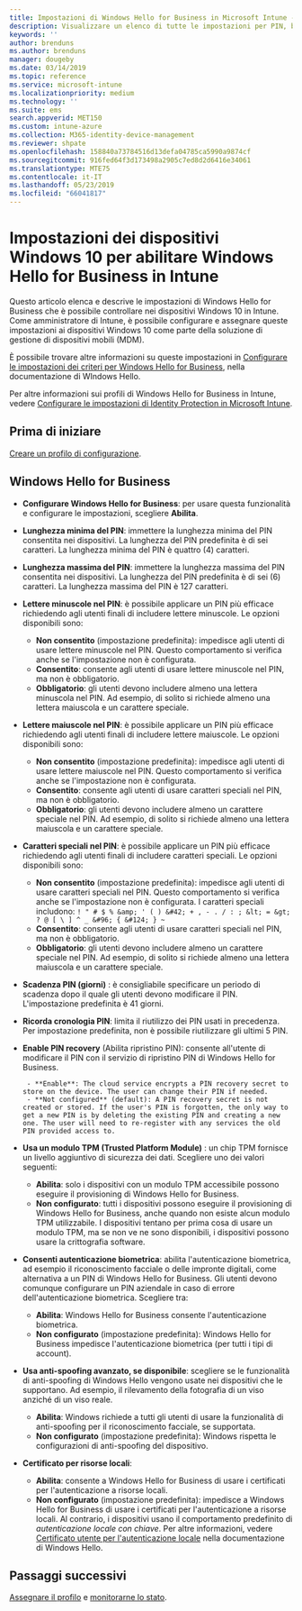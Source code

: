 ```yaml
---
title: Impostazioni di Windows Hello for Business in Microsoft Intune - Azure | Microsoft Docs
description: Visualizzare un elenco di tutte le impostazioni per PIN, biometria e anti-spoofing in un profilo di protezione delle identità per usare e configurare Windows Hello for Business nei dispositivi Windows 10 in Microsoft Intune.
keywords: ''
author: brenduns
ms.author: brenduns
manager: dougeby
ms.date: 03/14/2019
ms.topic: reference
ms.service: microsoft-intune
ms.localizationpriority: medium
ms.technology: ''
ms.suite: ems
search.appverid: MET150
ms.custom: intune-azure
ms.collection: M365-identity-device-management
ms.reviewer: shpate
ms.openlocfilehash: 158840a73784516d13defa04785ca5990a9874cf
ms.sourcegitcommit: 916fed64f3d173498a2905c7ed8d2d6416e34061
ms.translationtype: MTE75
ms.contentlocale: it-IT
ms.lasthandoff: 05/23/2019
ms.locfileid: "66041817"
---
```

# <a name="windows-10-device-settings-to-enable-windows-hello-for-business-in-intune"></a>Impostazioni dei dispositivi Windows 10 per abilitare Windows Hello for Business in Intune

Questo articolo elenca e descrive le impostazioni di Windows Hello for Business che è possibile controllare nei dispositivi Windows 10 in Intune. Come amministratore di Intune, è possibile configurare e assegnare queste impostazioni ai dispositivi Windows 10 come parte della soluzione di gestione di dispositivi mobili (MDM). 

È possibile trovare altre informazioni su queste impostazioni in [Configurare le impostazioni dei criteri per Windows Hello for Business](https://docs.microsoft.com/windows/security/identity-protection/hello-for-business/hello-cert-trust-policy-settings), nella documentazione di WIndows Hello.


Per altre informazioni sui profili di Windows Hello for Business in Intune, vedere [Configurare le impostazioni di Identity Protection in Microsoft Intune](identity-protection-configure.md).

## <a name="before-you-begin"></a>Prima di iniziare

[Creare un profilo di configurazione](identity-protection-configure.md#create-the-device-profile).

## <a name="windows-hello-for-business"></a>Windows Hello for Business

- **Configurare Windows Hello for Business**: per usare questa funzionalità e configurare le impostazioni, scegliere **Abilita**.
- **Lunghezza minima del PIN**: immettere la lunghezza minima del PIN consentita nei dispositivi. La lunghezza del PIN predefinita è di sei caratteri. La lunghezza minima del PIN è quattro (4) caratteri.
- **Lunghezza massima del PIN**: immettere la lunghezza massima del PIN consentita nei dispositivi. La lunghezza del PIN predefinita è di sei (6) caratteri. La lunghezza massima del PIN è 127 caratteri.  
- **Lettere minuscole nel PIN**: è possibile applicare un PIN più efficace richiedendo agli utenti finali di includere lettere minuscole. Le opzioni disponibili sono:

  - **Non consentito** (impostazione predefinita): impedisce agli utenti di usare lettere minuscole nel PIN. Questo comportamento si verifica anche se l'impostazione non è configurata.
  - **Consentito**: consente agli utenti di usare lettere minuscole nel PIN, ma non è obbligatorio.
  - **Obbligatorio**: gli utenti devono includere almeno una lettera minuscola nel PIN. Ad esempio, di solito si richiede almeno una lettera maiuscola e un carattere speciale.

- **Lettere maiuscole nel PIN**: è possibile applicare un PIN più efficace richiedendo agli utenti finali di includere lettere maiuscole. Le opzioni disponibili sono:

  - **Non consentito** (impostazione predefinita): impedisce agli utenti di usare lettere maiuscole nel PIN. Questo comportamento si verifica anche se l'impostazione non è configurata.
  - **Consentito**: consente agli utenti di usare caratteri speciali nel PIN, ma non è obbligatorio.
  - **Obbligatorio**: gli utenti devono includere almeno un carattere speciale nel PIN. Ad esempio, di solito si richiede almeno una lettera maiuscola e un carattere speciale.

- **Caratteri speciali nel PIN**: è possibile applicare un PIN più efficace richiedendo agli utenti finali di includere caratteri speciali. Le opzioni disponibili sono:

  - **Non consentito** (impostazione predefinita): impedisce agli utenti di usare caratteri speciali nel PIN. Questo comportamento si verifica anche se l'impostazione non è configurata.
    I caratteri speciali includono: `! " # $ % &amp; ' ( ) &#42; + , - . / : ; &lt; = &gt; ? @ [ \ ] ^ _ &#96; { &#124; } ~`
  - **Consentito**: consente agli utenti di usare caratteri speciali nel PIN, ma non è obbligatorio.
  - **Obbligatorio**: gli utenti devono includere almeno un carattere speciale nel PIN. Ad esempio, di solito si richiede almeno una lettera maiuscola e un carattere speciale.

- **Scadenza PIN (giorni)** : è consigliabile specificare un periodo di scadenza dopo il quale gli utenti devono modificare il PIN. L'impostazione predefinita è 41 giorni.

- **Ricorda cronologia PIN**: limita il riutilizzo dei PIN usati in precedenza. Per impostazione predefinita, non è possibile riutilizzare gli ultimi 5 PIN.  
- **Enable PIN recovery** (Abilita ripristino PIN): consente all'utente di modificare il PIN con il servizio di ripristino PIN di Windows Hello for Business.

       - **Enable**: The cloud service encrypts a PIN recovery secret to store on the device. The user can change their PIN if needed.  
       - **Not configured** (default): A PIN recovery secret is not created or stored. If the user's PIN is forgotten, the only way to get a new PIN is by deleting the existing PIN and creating a new one. The user will need to re-register with any services the old PIN provided access to.  

- **Usa un modulo TPM (Trusted Platform Module)** : un chip TPM fornisce un livello aggiuntivo di sicurezza dei dati. Scegliere uno dei valori seguenti:  
  - **Abilita**: solo i dispositivi con un modulo TPM accessibile possono eseguire il provisioning di Windows Hello for Business.
  - **Non configurato**: tutti i dispositivi possono eseguire il provisioning di Windows Hello for Business, anche quando non esiste alcun modulo TPM utilizzabile. I dispositivi tentano per prima cosa di usare un modulo TPM, ma se non ve ne sono disponibili, i dispositivi possono usare la crittografia software.  

- **Consenti autenticazione biometrica**: abilita l'autenticazione biometrica, ad esempio il riconoscimento facciale o delle impronte digitali, come alternativa a un PIN di Windows Hello for Business. Gli utenti devono comunque configurare un PIN aziendale in caso di errore dell'autenticazione biometrica. Scegliere tra:

  - **Abilita**: Windows Hello for Business consente l'autenticazione biometrica.
  - **Non configurato** (impostazione predefinita): Windows Hello for Business impedisce l'autenticazione biometrica (per tutti i tipi di account).

- **Usa anti-spoofing avanzato, se disponibile**: scegliere se le funzionalità di anti-spoofing di Windows Hello vengono usate nei dispositivi che le supportano. Ad esempio, il rilevamento della fotografia di un viso anziché di un viso reale.

  - **Abilita**: Windows richiede a tutti gli utenti di usare la funzionalità di anti-spoofing per il riconoscimento facciale, se supportata.  
  - **Non configurato** (impostazione predefinita): Windows rispetta le configurazioni di anti-spoofing del dispositivo.

- **Certificato per risorse locali**: 

  - **Abilita**: consente a Windows Hello for Business di usare i certificati per l'autenticazione a risorse locali.
  - **Non configurato** (impostazione predefinita): impedisce a Windows Hello for Business di usare i certificati per l'autenticazione a risorse locali. Al contrario, i dispositivi usano il comportamento predefinito di *autenticazione locale con chiave*. Per altre informazioni, vedere [Certificato utente per l'autenticazione locale](https://docs.microsoft.com/windows/security/identity-protection/hello-for-business/hello-cert-trust-policy-settings#use-certificate-for-on-premises-authentication) nella documentazione di Windows Hello.  
## <a name="next-steps"></a>Passaggi successivi

[Assegnare il profilo](device-profile-assign.md) e [monitorarne lo stato](device-profile-monitor.md).
